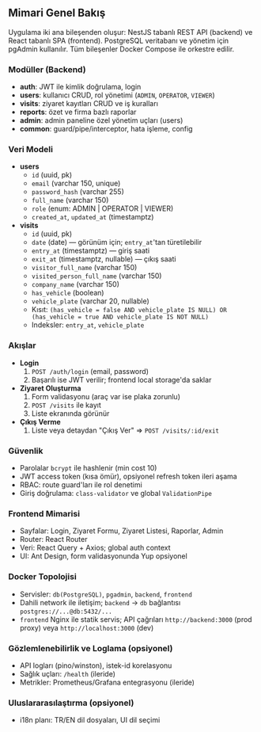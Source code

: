 ## Mimari Genel Bakış

Uygulama iki ana bileşenden oluşur: NestJS tabanlı REST API (backend) ve React tabanlı SPA (frontend). PostgreSQL veritabanı ve yönetim için pgAdmin kullanılır. Tüm bileşenler Docker Compose ile orkestre edilir.

### Modüller (Backend)
- **auth**: JWT ile kimlik doğrulama, login
- **users**: kullanıcı CRUD, rol yönetimi (`ADMIN`, `OPERATOR`, `VIEWER`)
- **visits**: ziyaret kayıtları CRUD ve iş kuralları
- **reports**: özet ve firma bazlı raporlar
- **admin**: admin paneline özel yönetim uçları (users)
- **common**: guard/pipe/interceptor, hata işleme, config

### Veri Modeli
- **users**
  - `id` (uuid, pk)
  - `email` (varchar 150, unique)
  - `password_hash` (varchar 255)
  - `full_name` (varchar 150)
  - `role` (enum: ADMIN | OPERATOR | VIEWER)
  - `created_at`, `updated_at` (timestamptz)
- **visits**
  - `id` (uuid, pk)
  - `date` (date) — görünüm için; `entry_at`'tan türetilebilir
  - `entry_at` (timestamptz) — giriş saati
  - `exit_at` (timestamptz, nullable) — çıkış saati
  - `visitor_full_name` (varchar 150)
  - `visited_person_full_name` (varchar 150)
  - `company_name` (varchar 150)
  - `has_vehicle` (boolean)
  - `vehicle_plate` (varchar 20, nullable)
  - Kısıt: `(has_vehicle = false AND vehicle_plate IS NULL) OR (has_vehicle = true AND vehicle_plate IS NOT NULL)`
  - Indeksler: `entry_at`, `vehicle_plate`

### Akışlar
- **Login**
  1. `POST /auth/login` (email, password)
  2. Başarılı ise JWT verilir; frontend local storage'da saklar
- **Ziyaret Oluşturma**
  1. Form validasyonu (araç var ise plaka zorunlu)
  2. `POST /visits` ile kayıt
  3. Liste ekranında görünür
- **Çıkış Verme**
  1. Liste veya detaydan "Çıkış Ver" ⇒ `POST /visits/:id/exit`

### Güvenlik
- Parolalar `bcrypt` ile hashlenir (min cost 10)
- JWT access token (kısa ömür), opsiyonel refresh token ileri aşama
- RBAC: route guard'ları ile rol denetimi
- Giriş doğrulama: `class-validator` ve global `ValidationPipe`

### Frontend Mimarisi
- Sayfalar: Login, Ziyaret Formu, Ziyaret Listesi, Raporlar, Admin
- Router: React Router
- Veri: React Query + Axios; global auth context
- UI: Ant Design, form validasyonunda Yup opsiyonel

### Docker Topolojisi
- Servisler: `db(PostgreSQL)`, `pgadmin`, `backend`, `frontend`
- Dahili network ile iletişim; `backend` → `db` bağlantısı `postgres://...@db:5432/...`
- `frontend` Nginx ile statik servis; API çağrıları `http://backend:3000` (prod proxy) veya `http://localhost:3000` (dev)

### Gözlemlenebilirlik ve Loglama (opsiyonel)
- API logları (pino/winston), istek-id korelasyonu
- Sağlık uçları: `/health` (ileride)
- Metrikler: Prometheus/Grafana entegrasyonu (ileride)

### Uluslararasılaştırma (opsiyonel)
- i18n planı: TR/EN dil dosyaları, UI dil seçimi
